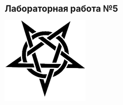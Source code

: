 <div>
  <h1>Лабораторная работа №5</h1>
  <a href="https://GrazZzys.github.io"><img src="lol.png"></img></a>
<div>
